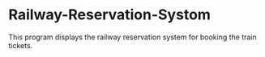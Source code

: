 # Railway-Reservation-Systom
This program displays the railway reservation system for booking the train tickets.
